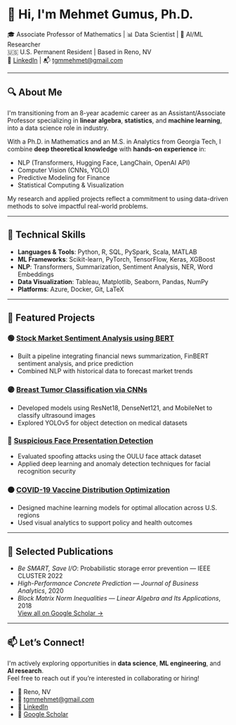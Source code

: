 # 👋 Hi, I'm Mehmet Gumus, Ph.D.

🎓 Associate Professor of Mathematics | 📊 Data Scientist | 🧠 AI/ML Researcher  
🇺🇸 U.S. Permanent Resident | Based in Reno, NV  
🔗 [LinkedIn](https://linkedin.com/in/mehmet-gumus) | 📬 tgmmehmet@gmail.com

---

## 🔍 About Me

I'm transitioning from an 8-year academic career as an Assistant/Associate Professor specializing in **linear algebra**, **statistics**, and **machine learning**, into a data science role in industry.

With a Ph.D. in Mathematics and an M.S. in Analytics from Georgia Tech, I combine **deep theoretical knowledge** with **hands-on experience** in:

- NLP (Transformers, Hugging Face, LangChain, OpenAI API)
- Computer Vision (CNNs, YOLO)
- Predictive Modeling for Finance
- Statistical Computing & Visualization

My research and applied projects reflect a commitment to using data-driven methods to solve impactful real-world problems.

---

## 🧠 Technical Skills

- **Languages & Tools**: Python, R, SQL, PySpark, Scala, MATLAB  
- **ML Frameworks**: Scikit-learn, PyTorch, TensorFlow, Keras, XGBoost  
- **NLP**: Transformers, Summarization, Sentiment Analysis, NER, Word Embeddings  
- **Data Visualization**: Tableau, Matplotlib, Seaborn, Pandas, NumPy  
- **Platforms**: Azure, Docker, Git, LaTeX

---

## 🚀 Featured Projects

### 🟢 [Stock Market Sentiment Analysis using BERT](https://github.com/mgumus86/Stock-Market-Sentiment-Analysis-using-BERT)
- Built a pipeline integrating financial news summarization, FinBERT sentiment analysis, and price prediction
- Combined NLP with historical data to forecast market trends

### 🟣 [Breast Tumor Classification via CNNs](https://github.com/mgumus86/Classifying-benign-and-malignant-breast-tumors-via-CNN-)
- Developed models using ResNet18, DenseNet121, and MobileNet to classify ultrasound images
- Explored YOLOv5 for object detection on medical datasets

### 🔵 [Suspicious Face Presentation Detection](https://github.com/mgumus86/Suspicious-Presentation-Detection-in-Face-Recognition)
- Evaluated spoofing attacks using the OULU face attack dataset
- Applied deep learning and anomaly detection techniques for facial recognition security

### 🟠 [COVID-19 Vaccine Distribution Optimization](https://github.com/mgumus86/COVID-19-Vaccine-Distribution-Plan-via-Machine-Learning-Methods)
- Designed machine learning models for optimal allocation across U.S. regions
- Used visual analytics to support policy and health outcomes

---

## 🧾 Selected Publications

- *Be SMART, Save I/O*: Probabilistic storage error prevention — IEEE CLUSTER 2022  
- *High-Performance Concrete Prediction* — *Journal of Business Analytics*, 2020  
- *Block Matrix Norm Inequalities* — *Linear Algebra and Its Applications*, 2018  
[View all on Google Scholar →](https://scholar.google.com/citations?user=dvVjlDEAAAAJ&hl=en)

---

## 📫 Let’s Connect!

I'm actively exploring opportunities in **data science**, **ML engineering**, and **AI research**.  
Feel free to reach out if you’re interested in collaborating or hiring!

- 📍 Reno, NV  
- 📧 tgmmehmet@gmail.com  
- 🔗 [LinkedIn](https://linkedin.com/in/mehmet-gumus)  
- 🔬 [Google Scholar](https://scholar.google.com/citations?user=dvVjlDEAAAAJ&hl=en)
